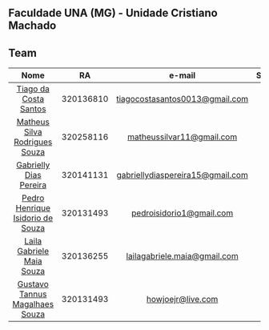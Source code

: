 ## Faculdade UNA (MG) - Unidade Cristiano Machado
## Team
| Nome  | RA  |e-mail | SEMESTRE  |
| :------------: | :------------: | :------------: | :------------: |
|[Tiago da Costa Santos](https://github.com/tGUhh/ "link title")  |	320136810|	tiagocostasantos0013@gmail.com|	4°
|[Matheus Silva Rodrigues Souza](https://github.com/SMtHR/ "link title")   | 	 320258116| matheussilvar11@gmail.com	   |	 3º
|[Gabrielly Dias Pereira](https://github.com/GabriellyDiasPereira/ "link title")   |	320141131|	gabriellydiaspereira15@gmail.com |	4°
|[Pedro Henrique Isidorio de Souza](https://github.com/PedroIsidorio29/ "link title")   |	320131493|	pedroisidorio1@gmail.com   |	4°
|[Laila Gabriele Maia Souza](https://github.com/GabriellyDiasPereira/ "link title")|	320136255|	lailagabriele.maia@gmail.com |	4º
|[Gustavo Tannus Magalhaes Souza](https://github.com/GabriellyDiasPereira/ "link title")   |	320131493| howjoejr@live.com  |	4º




  


